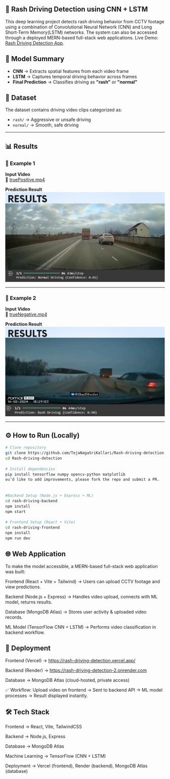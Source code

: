 ## 🚗 Rash Driving Detection using CNN + LSTM  

This deep learning project detects rash driving behavior from CCTV footage using a combination of Convolutional Neural Network (CNN) and Long Short-Term Memory(LSTM) networks.
The system can also be accessed through a deployed MERN-based full-stack web applications.
Live Demo: [Rash Driving Detection App](https://rash-driving-setection.vercel.app/).

## 🧠 Model Summary  

- **CNN** → Extracts spatial features from each video frame  
- **LSTM** → Captures temporal driving behavior across frames  
- **Final Prediction** → Classifies driving as **"rash"** or **"normal"**  



## 📂 Dataset  

The dataset contains driving video clips categorized as:  

- `rash/` → Aggressive or unsafe driving  
- `normal/` → Smooth, safe driving  

---

## 📊 Results  

### 🔹 Example 1  

**Input Video**  
🎥 [truePositive.mp4](truePositive.mp4)  

**Prediction Result**  
![Result 1](https://github.com/TejaNagaSriKallari/Rash-driving-detection/raw/main/result1.png)  

---

### 🔹 Example 2  

**Input Video**  
🎥 [trueNegative.mp4](trueNegative.mp4)  

**Prediction Result**  
![Result 2](https://github.com/TejaNagaSriKallari/Rash-driving-detection/raw/main/result2.png)  

---

## ⚙️ How to Run (Locally)  

```bash
# Clone repository
git clone https://github.com/TejaNagaSriKallari/Rash-driving-detection.git
cd Rash-driving-detection

# Install dependencies
pip install tensorflow numpy opencv-python matplotlib
ou’d like to add improvements, please fork the repo and submit a PR.


#Backend Setup (Node.js + Express + ML)
cd rash-driving-backend
npm install
npm start

# Frontend Setup (React + Vite)
cd rash-driving-frontend
npm install
npm run dev
```

## 🌐 Web Application

To make the model accessible, a MERN-based full-stack web application was built:

Frontend (React + Vite + Tailwind) → Users can upload CCTV footage and view predictions.

Backend (Node.js + Express) → Handles video upload, connects with ML model, returns results.

Database (MongoDB Atlas) → Stores user activity & uploaded video records.

ML Model (TensorFlow CNN + LSTM) → Performs video classification in backend workflow.

## 🚀 Deployment

Frontend (Vercel) → https://rash-driving-detection.vercel.app/

Backend (Render) → https://rash-driving-detection-2.onrender.com

Database → MongoDB Atlas (cloud-hosted, private access)

✅ Workflow: Upload video on frontend → Sent to backend API → ML model processes → Result displayed instantly.

## 🛠️ Tech Stack

Frontend → React, Vite, TailwindCSS

Backend → Node.js, Express

Database → MongoDB Atlas

Machine Learning → TensorFlow (CNN + LSTM)

Deployment → Vercel (frontend), Render (backend), MongoDB Atlas (database)
